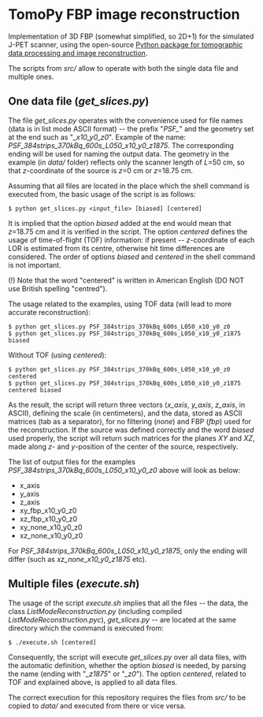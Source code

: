 # TomoPy FBP image reconstruction

Implementation of 3D FBP (somewhat simplified, so 2D+1) for the simulated J-PET scanner, using the open-source [Python package for tomographic data processing and image reconstruction](http://tomopy.readthedocs.io "TomoPy"). 

The scripts from *src/* allow to operate with both the single data file and multiple ones.

## One data file (*get_slices.py*)

The file *get_slices.py* operates with the convenience used for file names (data is in list mode ASCII format) -- the prefix "*PSF_*" and the geometry set at the end such as "*_x10_y0_z0*". Example of the name: *PSF_384strips_370kBq_600s_L050_x10_y0_z1875*. The corresponding ending will be used for naming the output data. The geometry in the example (in *data/* folder) reflects only the scanner length of *L*=50 cm, so that *z*-coordinate of the source is *z*=0 cm or *z*=18.75 cm. 

Assuming that all files are located in the place which the shell command is executed from, the basic usage of the script is as follows:
```
$ python get_slices.py <input_file> [biased] [centered]
```
It is implied that the option *biased* added at the end would mean that *z*=18.75 cm and it is verified in the script. The option *centered* defines the usage of time-of-flight (TOF) information: if present -- *z*-coordinate of each LOR is estimated from its centre, otherwise hit time differences are considered. The order of options *biased* and *centered* in the shell command is not important. 

(!) Note that the word "centered" is written in American English (DO NOT use British spelling "centred").

The usage related to the examples, using TOF data (will lead to more accurate reconstruction):
```
$ python get_slices.py PSF_384strips_370kBq_600s_L050_x10_y0_z0
$ python get_slices.py PSF_384strips_370kBq_600s_L050_x10_y0_z1875 biased
```
Without TOF (using *centered*):
```
$ python get_slices.py PSF_384strips_370kBq_600s_L050_x10_y0_z0 centered
$ python get_slices.py PSF_384strips_370kBq_600s_L050_x10_y0_z1875 centered biased
```
As the result, the script will return three vectors (*x_axis*, *y_axis*, *z_axis*, in ASCII), defining the scale (in centimeters), and the data, stored as ASCII matrices (tab as a separator), for no filtering (*none*) and FBP (*fbp*) used for the reconstruction. If the source was defined correctly and the word *biased* used properly, the script will return such matrices for the planes *XY* and *XZ*, made along *z*- and *y*-position of the center of the source, respectively.  

The list of output files for the examples *PSF_384strips_370kBq_600s_L050_x10_y0_z0* above will look as below:
- x_axis
- y_axis
- z_axis
- xy_fbp_x10_y0_z0
- xz_fbp_x10_y0_z0
- xy_none_x10_y0_z0
- xz_none_x10_y0_z0

For *PSF_384strips_370kBq_600s_L050_x10_y0_z1875*, only the ending will differ (such as *xz_none_x10_y0_z1875* etc).

## Multiple files (*execute.sh*)

The usage of the script *execute.sh* implies that all the files -- the data, the class *ListModeReconstruction.py* (including compiled *ListModeReconstruction.pyc*), *get_slices.py* -- are located at the same directory which the command is executed from:
```
$ ./execute.sh [centered]
```
Consequently, the script will execute *get_slices.py* over all data files, with the automatic definition, whether the option *biased* is needed, by parsing the name (ending with "*_z1875*" or "*_z0*"). The option *centered*, related to TOF and explained above, is applied to all data files. 

The correct execution for this repository requires the files from *src/* to be copied to *data/* and executed from there or vice versa.

